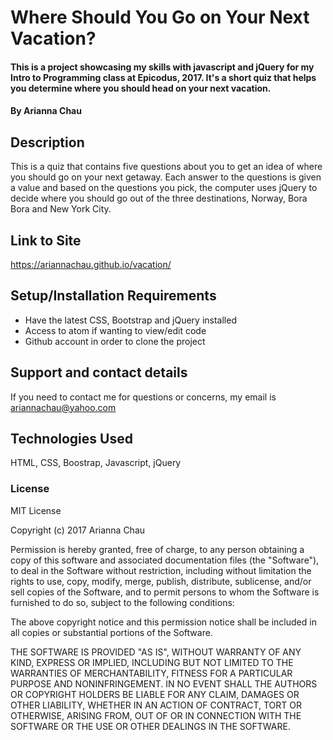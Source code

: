 # Where Should You Go on Your Next Vacation?

#### This is a project showcasing my skills with javascript and jQuery for my Intro to Programming class at Epicodus, 2017. It's a short quiz that helps you determine where you should head on your next vacation.

#### By Arianna Chau

## Description

This is a quiz that contains five questions about you to get an idea of where you should go on your next getaway. Each answer to the questions is given a value and based on the questions you pick, the computer uses jQuery to decide where you should go out of the three destinations, Norway, Bora Bora and New York City.

## Link to Site

https://ariannachau.github.io/vacation/

## Setup/Installation Requirements

* Have the latest CSS, Bootstrap and jQuery installed
* Access to atom if wanting to view/edit code
* Github account in order to clone the project

## Support and contact details

If you need to contact me for questions or concerns, my email is ariannachau@yahoo.com

## Technologies Used

HTML, CSS, Boostrap, Javascript, jQuery

### License

MIT License

Copyright (c) 2017 Arianna Chau

Permission is hereby granted, free of charge, to any person obtaining a copy of this software and associated documentation files (the "Software"), to deal in the Software without restriction, including without limitation the rights to use, copy, modify, merge, publish, distribute, sublicense, and/or sell copies of the Software, and to permit persons to whom the Software is furnished to do so, subject to the following conditions:

The above copyright notice and this permission notice shall be included in all copies or substantial portions of the Software.

THE SOFTWARE IS PROVIDED "AS IS", WITHOUT WARRANTY OF ANY KIND, EXPRESS OR IMPLIED, INCLUDING BUT NOT LIMITED TO THE WARRANTIES OF MERCHANTABILITY, FITNESS FOR A PARTICULAR PURPOSE AND NONINFRINGEMENT. IN NO EVENT SHALL THE AUTHORS OR COPYRIGHT HOLDERS BE LIABLE FOR ANY CLAIM, DAMAGES OR OTHER LIABILITY, WHETHER IN AN ACTION OF CONTRACT, TORT OR OTHERWISE, ARISING FROM, OUT OF OR IN CONNECTION WITH THE SOFTWARE OR THE USE OR OTHER DEALINGS IN THE SOFTWARE.
